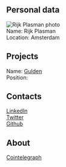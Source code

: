 ## Personal data
![Rijk Plasman photo](.../people/photo/rijk_plasman.jpg)  
Name:  Rijk Plasman  
Location: Amsterdam  
## Projects 
Name: [Gulden](../projects/gulden.md)   
Position: 
## Contacts
[LinkedIn](https://www.linkedin.com/in/rijkplasman)   
[Twitter](https://twitter.com/rijkplasman)   
[Github](https://github.com/rijkplasman) 
## About
[Cointelegraph](https://cointelegraph.com/tags/rijk-plasman)  
